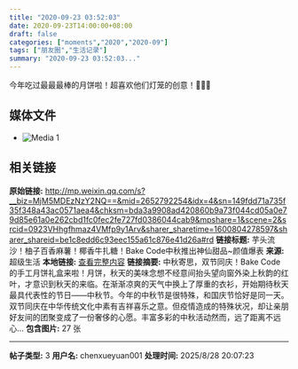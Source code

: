 ```yaml
---
title: "2020-09-23 03:52:03"
date: 2020-09-23T14:00:00+08:00
draft: false
categories: ["moments","2020","2020-09"]
tags: ["朋友圈","生活记录"]
summary: "2020-09-23 03:52:03..."
---
```


今年吃过最最最棒的月饼啦！超喜欢他们灯笼的创意！🤩🤩🤩

## 媒体文件

- ![Media 1](/Moments/photos/2020-09-23/202009230352030.jpg)

## 相关链接

**原始链接:** http://mp.weixin.qq.com/s?__biz=MjM5MDEzNzY2NQ==&mid=2652792254&idx=4&sn=149fdd71a735f35f348a43ac0571aea4&chksm=bda3a9908ad420860b9a73f044cd05a0e79d85e61a0e262cbd1fc0fec2fe727fd0386044cab9&mpshare=1&scene=2&srcid=0923VHhgfhmaz4VMfp9y1Arv&sharer_sharetime=1600804278597&sharer_shareid=be1c8edd6c93eec155a61c876e41d26a#rd
**链接标题:** 芋头流沙！柚子百香麻薯！椰香牛扎糖！Bake Code中秋推出神仙甜品~颜值爆表
**来源:** 超级生活
**本地链接:** [查看完整内容](/link_content/2020/09/2020-09-23-4/link_content/)
**链接摘要:** 中秋寄思，双节同庆！Bake Code 的手工月饼礼盒来啦！月饼，秋天的美味念想不经意间抬头望向窗外染上秋韵的红叶，才意识到秋天的来临。在渐渐凉爽的天气中换上了厚重的衣衫，开始期待秋天最具代表性的节日——中秋节。今年的中秋节是很特殊，和国庆节恰好是同一天。双节同庆在中华传统文化中素有吉祥喜乐之意。但疫情造成的特殊状况，却让亲朋好友间的团聚变成了一份奢侈的心愿。丰富多彩的中秋活动然而，远了距离不远心...
**包含图片:** 27 张

---

**帖子类型:** 3
**用户名:** chenxueyuan001
**处理时间:** 2025/8/28 20:07:23